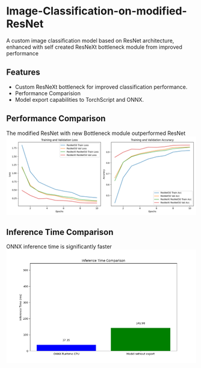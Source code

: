 # Image-Classification-on-modified-ResNet
A custom image classification model based on ResNet architecture, enhanced with self created ResNeXt bottleneck module from improved performance

## Features
- Custom ResNeXt bottleneck for improved classification performance.
- Performance Comparision
- Model export capabilities to TorchScript and ONNX.

## Performance Comparison
The modified ResNet with new Bottleneck module outperformed ResNet
![Loss and Accuracy of ResNet50 vs Modified ResNet50](runs/train/experiment2/loss_acc_plot.png)

## Inference Time Comparison
ONNX inference time is significantly faster
![Model being exported to ONNX vs Model before export to ONNX](ResNet50_inference/inference_time_comparison.png)
